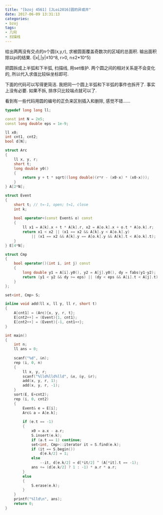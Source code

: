 ```yaml
---
title: "[bzoj 4561] [JLoi2016]圆的异或并"
date: 2017-06-09 13:31:13
categories:
- bzoj
tags:
- 几何
- 扫描线
---
```

给出两两没有交点的n个圆(x,y,r), 求被圆面覆盖奇数次的区域的总面积. 输出面积除以pi的结果. (|x|,|y|&le;10^8, r&gt;0, n&le;2\*10^5)
<!--more-->
把圆拆成上半弧和下半弧, 扫描线, 用set维护. 两个圆之间的相对关系是不会变化的, 所以代入求值比较纵坐标即可.

下面的代码可以写得更简洁. 我把同一个圆上半弧和下半弧的事件也拆开了. 事实上没有必要. 如果不拆, 排序只比较端点就可以了.

看到有一些代码用圆的编号的正负来区别插入和删除, 感觉不错......

```cpp
typedef long long ll;

const int N = 2e5;
const long double eps = 1e-9;

ll x0;
int cnt1, cnt2;
bool d[N];

struct Arc
{
	ll x, y, r;
	short t;
	long double y0()
	{
		return y + t * sqrt((long double)(r*r - (x0-x) * (x0-x)));
	}
} A[2*N];

struct Event
{
	short t; // t=-1, open; t=1, close
	int k;
	
	bool operator<(const Event& o) const
	{
		ll x1 = A[k].x + t * A[k].r, x2 = A[o.k].x + o.t * A[o.k].r;
		return x1 < x2 || (x1 == x2 && A[k].y < A[o.k].y)
			|| (x1 == x2 && A[k].y == A[o.k].y && A[k].t < A[o.k].t);
	}
} E[4*N];

struct Cmp
{
	bool operator()(int i, int j) const
	{
		long double y1 = A[i].y0(), y2 = A[j].y0(), dy = fabs(y1-y2);
		return (y1 < y2 && dy >= eps) || (dy < eps && A[i].t < A[j].t);
	}
};

set<int, Cmp> S;

inline void add(ll x, ll y, ll r, short t)
{
	A[cnt1] = (Arc){x, y, r, t};
	E[cnt2++] = (Event){1, cnt1};
	E[cnt2++] = (Event){-1, cnt1++};
}

int main()
{
	int n;
	ll ans = 0;
	
	scanf("%d", &n);
	rep (i, 0, n)
	{
		ll x, y, r;
		scanf("%lld%lld%lld", &x, &y, &r);
		add(x, y, r, 1);
		add(x, y, r, -1);
	}
	sort(E, E+cnt2);
	rep (i, 0, cnt2)
	{
		Event& e = E[i];
		Arc& a = A[e.k];
		
		if (e.t == -1)
		{
			x0 = a.x - a.r;
			S.insert(e.k);
			if (a.t == 1) continue;
			set<int, Cmp>::iterator it = S.find(e.k);
			if (it == S.begin())
				d[e.k/2] = 1;
			else
				--it, d[e.k/2] = d[*it/2] ^ (A[*it].t == -1);
			ans += (d[e.k/2] ? 1 : -1) * a.r * a.r;
		}
		else
		{
			S.erase(e.k);
		}
	}
	printf("%lld\n", ans);
	return 0;
}
```